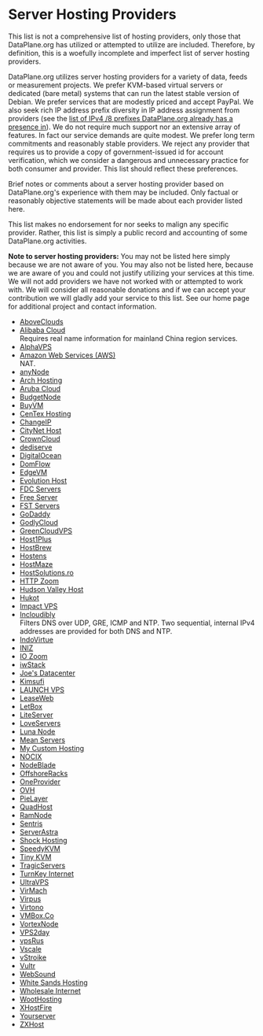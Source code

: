 # Server Hosting Providers

This list is not a comprehensive list of hosting providers, only those
that DataPlane.org has utilized or attempted to utilize are included.
Therefore, by definition, this is a woefully incomplete and imperfect
list of server hosting providers.

DataPlane.org utilizes server hosting providers for a variety of data,
feeds or measurement projects.  We prefer KVM-based virtual servers or
dedicated (bare metal) systems that can run the latest stable version of
Debian.  We prefer services that are modestly priced and accept PayPal.
We also seek rich IP address prefix diversity in IP address assignment
from providers (see the [list of IPv4 /8 prefixes DataPlane.org already
has a presence in](v4prefixes.txt)).  We do not require much support nor
an extensive array of features.  In fact our service demands are quite
modest.  We prefer long term commitments and reasonably stable
providers.  We reject any provider that requires us to provide a copy of
government-issued id for account verification, which we consider a
dangerous and unnecessary practice for both consumer and provider.  This
list should reflect these preferences.

Brief notes or comments about a server hosting provider based on
DataPlane.org's experience with them may be included.  Only factual or
reasonably objective statements will be made about each provider listed
here.

This list makes no endorsement for nor seeks to malign any specific
provider.  Rather, this list is simply a public record and accounting of
some DataPlane.org activities.

**Note to server hosting providers:** You may not be listed here simply
because we are not aware of you.  You may also not be listed here,
because we are aware of you and could not justify utilizing your
services at this time.  We will not add providers we have not worked
with or attempted to work with.  We will consider all reasonable
donations and if we can accept your contribution we will gladly add your
service to this list.  See our home page for additional project and
contact information.

*   [AboveClouds](https://aboveclouds.co.uk)
*   [Alibaba Cloud](https://intl.aliyun.com)  
    Requires real name information for mainland China region services.
*   [AlphaVPS](https://alphavps.bg)
*   [Amazon Web Services (AWS)](https://aws.amazon.com)  
    NAT.
*   [anyNode](https://anynode.net/)
*   [Arch Hosting](https://archhosting.net)
*   [Aruba Cloud](https://www.arubacloud.com)
*   [BudgetNode](https://budgetnode.com)
*   [BuyVM](https://buyvm.net)
*   [CenTex Hosting](https://centexhosting.com)
*   [ChangeIP](https://www.changeip.com)
*   [CityNet Host](https://www.citynethost.com)
*   [CrownCloud](http://crowncloud.net)
*   [dediserve](https://dediserve.com)
*   [DigitalOcean](https://www.digitalocean.com)
*   [DomFlow](http://www.domflow.it)
*   [EdgeVM](http://www.edgevm.com)
*   [Evolution Host](https://evolution-host.com)
*   [FDC Servers](https://www.fdcservers.net)
*   [Free Server](http://freeserver.us)
*   [FST Servers](http://fstservers.com)
*   [GoDaddy](https://www.godaddy.com)
*   [GodlyCloud](https://www.godlycloud.com)
*   [GreenCloudVPS](https://greencloudvps.com)
*   [Host1Plus](http://www.host1plus.com)
*   [HostBrew](https://hostbrew.com)
*   [Hostens](https://www.hostens.eu)
*   [HostMaze](https://hostmaze.com)
*   [HostSolutions.ro](https://www.hostsolutions.ro)
*   [HTTP Zoom](http://www.httpzoom.com)
*   [Hudson Valley Host](https://www.hudsonvalleyhost.com)
*   [Hukot](http://hukot.cz)
*   [Impact VPS](http://impactvps.com)
*   [Incloudibly](https://incloudibly.net)  
    Filters DNS over UDP, GRE, ICMP and NTP.  Two sequential, internal
    IPv4 addresses are provided for both DNS and NTP.
*   [IndoVirtue](https://indovirtue.com)
*   [INIZ](https://iniz.com)
*   [IO Zoom](https://www.iozoom.com)
*   [iwStack](http://iwstack.com)
*   [Joe's Datacenter](https://joesdatacenter.com)
*   [Kimsufi](https://www.kimsufi.com)
*   [LAUNCH VPS](https://launchvps.com)
*   [LeaseWeb](https://www.leaseweb.com)
*   [LetBox](http://letbox.com)
*   [LiteServer](https://www.liteserver.nl)
*   [LoveServers](https://loveservers.com)
*   [Luna Node](https://lunanode.com)
*   [Mean Servers](https://www.meanservers.com)
*   [My Custom Hosting](http://www.mycustomhosting.net)
*   [NOCIX](https://www.nocix.net)
*   [NodeBlade](https://nodeblade.com)
*   [OffshoreRacks](https://www.offshoreracks.com)
*   [OneProvider](http://oneprovider.com)
*   [OVH](https://www.ovh.com)
*   [PieLayer](http://pielayer.com/)
*   [QuadHost](https://quadhost.net)
*   [RamNode](https://ramnode.com)
*   [Sentris](http://sentris.com)
*   [ServerAstra](https://serverastra.com)
*   [Shock Hosting](https://shockhosting.net)
*   [SpeedyKVM](https://speedykvm.com)
*   [Tiny KVM](http://tinykvm.com)
*   [TragicServers](https://tragicservers.com)
*   [TurnKey Internet](https://turnkeyinternet.net)
*   [UltraVPS](http://www.ultravps.eu)
*   [VirMach](https://virmach.com)
*   [Virpus](https://virpus.com)
*   [Virtono](https://www.virtono.com)
*   [VMBox.Co](https://vmbox.co)
*   [VortexNode](http://vortexnode.com)
*   [VPS2day](https://www.vps2day.com)
*   [vpsRus](https://vpsrus.com)
*   [Vscale](https://vscale.io)
*   [vStroike](https://vstoike.ru)
*   [Vultr](https://www.vultr.com)
*   [WebSound](https://websound.co.uk)  
*   [White Sands Hosting](https://whitesandshosting.com)
*   [Wholesale Internet](https://www.wholesaleinternet.net)
*   [WootHosting](https://woothosting.com)
*   [XHostFire](https://www.xhostfire.com)
*   [Yourserver](https://www.yourserver.se)
*   [ZXHost](https://zxhost.co.uk)
